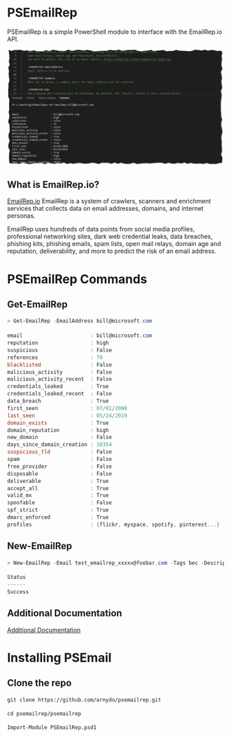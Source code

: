 # PSEmailRep

PSEmailRep is a simple PowerShell module to interface with the EmailRep.io API.

![ScreenShot](/Media/screenshot.png)

## What is EmailRep.io?

[EmailRep.io](https://emailrep.io/) EmailRep is a system of crawlers, scanners and enrichment services that collects data on email addresses, domains, and internet personas.

EmailRep uses hundreds of data points from social media profiles, professional networking sites, dark web credential leaks, data breaches, phishing kits, phishing emails, spam lists, open mail relays, domain age and reputation, deliverability, and more to predict the risk of an email address.

# PSEmailRep Commands

## Get-EmailRep

```powershell
> Get-EmailRep -EmailAddress bill@microsoft.com

email                      : bill@microsoft.com
reputation                 : high
suspicious                 : False
references                 : 79
blacklisted                : False
malicious_activity         : False
malicious_activity_recent  : False
credentials_leaked         : True
credentials_leaked_recent  : False
data_breach                : True
first_seen                 : 07/01/2008
last_seen                  : 05/24/2019
domain_exists              : True
domain_reputation          : high
new_domain                 : False
days_since_domain_creation : 10354
suspicious_tld             : False
spam                       : False
free_provider              : False
disposable                 : False
deliverable                : True
accept_all                 : True
valid_mx                   : True
spoofable                  : False
spf_strict                 : True
dmarc_enforced             : True
profiles                   : {flickr, myspace, spotify, pinterest...}
```

## New-EmailRep
```powershell
> New-EmailRep -Email test_emailrep_xxxxx@foobar.com -Tags bec -Description 'Business email takeover' -ApiKey $ApiKey

Status
------
Success
```

## Additional Documentation
[Additional Documentation](/Docs)

# Installing PSEmail

## Clone the repo
```
git clone https://github.com/arnydo/psemailrep.git

cd psemailrep/psemailrep

Import-Module PSEmailRep.psd1
```
